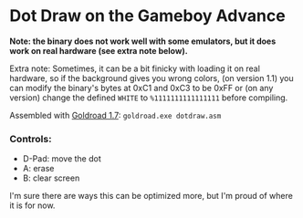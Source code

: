 # Dot Draw on the Gameboy Advance

**Note: the binary does not work well with some emulators, but it does work on real hardware (see extra note below).**

Extra note: Sometimes, it can be a bit finicky with loading it on real hardware, so if the background gives you wrong colors, (on version 1.1) you can modify the binary's bytes at 0xC1 and 0xC3 to be 0xFF or (on any version) change the defined `WHITE` to `%1111111111111111` before compiling.

Assembled with [Goldroad 1.7](https://www.gbadev.org/tools.php?showinfo=192): `goldroad.exe dotdraw.asm`

### Controls:
- D-Pad: move the dot
- A: erase
- B: clear screen

I'm sure there are ways this can be optimized more, but I'm proud of where it is for now.
